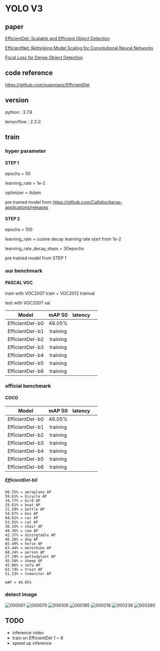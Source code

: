 # YOLO V3

## paper
[EfficientDet: Scalable and Efficient Object Detection](https://arxiv.org/abs/1911.09070)

[EfficientNet: Rethinking Model Scaling for Convolutional Neural Networks](https://arxiv.org/abs/1905.11946)

[Focal Loss for Dense Object Detection](https://arxiv.org/abs/1708.02002)

## code reference

https://github.com/xuannianz/EfficientDet

## version

python : 3.7.8

tensorflow : 2.2.0

## train

### hyper parameter

#### STEP 1

epochs = 50

learning_rate = 1e-2

optimizer = Adam

pre trained model from https://github.com/Callidior/keras-applications/releases

#### STEP 2

epochs = 100

learning_rate = cosine decay learning rate start from 1e-2

learning_rate_decay_steps = 30epochs

pre trained model from STEP 1

### our benchmark

#### PASCAL VOC
train with VOC2007 train + VOC2012 trainval

test with VOC2007 val

|Model|mAP 50|latency| |
|:------:|:---:|:---:|:---:|
|EfficientDet-b0|49.05%| | |
|EfficientDet-b1|training| | |
|EfficientDet-b2|training| | |
|EfficientDet-b3|training| | |
|EfficientDet-b4|training| | |
|EfficientDet-b5|training| | |
|EfficientDet-b6|training| | |

### official benchmark

#### COCO

|Model|mAP 50|latency| |
|:------:|:---:|:---:|:---:|
|EfficientDet-b0|49.05%| | |
|EfficientDet-b1|training| | |
|EfficientDet-b2|training| | |
|EfficientDet-b3|training| | |
|EfficientDet-b4|training| | |
|EfficientDet-b5|training| | |
|EfficientDet-b6|training| | |

##### EfficientDet-b0
    60.55% = aeroplane AP
    59.61% = bicycle AP
    34.77% = bird AP
    29.81% = boat AP
    21.59% = bottle AP
    54.67% = bus AP
    68.62% = car AP
    53.91% = cat AP
    30.35% = chair AP
    48.36% = cow AP
    42.37% = diningtable AP
    46.38% = dog AP
    65.49% = horse AP
    63.44% = motorbike AP
    68.24% = person AP
    27.39% = pottedplant AP
    45.50% = sheep AP
    45.06% = sofa AP
    63.74% = train AP
    51.23% = tvmonitor AP
    
    mAP = 49.05%
    
### detect image
![000001](https://user-images.githubusercontent.com/24911666/95420197-0c2d0500-0976-11eb-8af2-15c815635cae.jpg)
![000070](https://user-images.githubusercontent.com/24911666/95420201-0df6c880-0976-11eb-8ecf-d8f64e4dc973.jpg)
![000108](https://user-images.githubusercontent.com/24911666/95420206-10592280-0976-11eb-88a2-53c33626155f.jpg)
![000185](https://user-images.githubusercontent.com/24911666/95420214-12bb7c80-0976-11eb-8068-a73495bb9f14.jpg)
![000216](https://user-images.githubusercontent.com/24911666/95420223-14854000-0976-11eb-815b-554e08151fce.jpg)
![000239](https://user-images.githubusercontent.com/24911666/95420225-164f0380-0976-11eb-9e89-8f22dec9aa4d.jpg)
![000280](https://user-images.githubusercontent.com/24911666/95420247-1c44e480-0976-11eb-904e-a8086e4497b4.jpg)


## TODO
- inference video
- train on EfficientDet 1 ~ 6
- speed up inference

